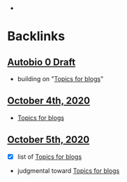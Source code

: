 - 

# Backlinks
## [Autobio 0 Draft](<Autobio 0 Draft.md>)
- building on "[Topics for blogs](<Topics for blogs.md>)"

## [October 4th, 2020](<October 4th, 2020.md>)
- [Topics for blogs](<Topics for blogs.md>)

## [October 5th, 2020](<October 5th, 2020.md>)
- [x] list of [Topics for blogs](<Topics for blogs.md>)

- judgmental toward [Topics for blogs](<Topics for blogs.md>)

